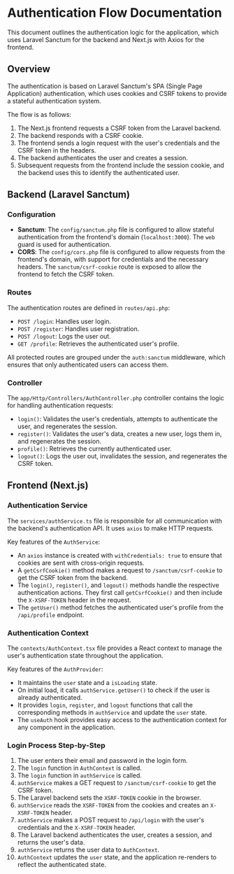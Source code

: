 # Authentication Flow Documentation

This document outlines the authentication logic for the application, which uses Laravel Sanctum for the backend and Next.js with Axios for the frontend.

## Overview

The authentication is based on Laravel Sanctum's SPA (Single Page Application) authentication, which uses cookies and CSRF tokens to provide a stateful authentication system.

The flow is as follows:
1.  The Next.js frontend requests a CSRF token from the Laravel backend.
2.  The backend responds with a CSRF cookie.
3.  The frontend sends a login request with the user's credentials and the CSRF token in the headers.
4.  The backend authenticates the user and creates a session.
5.  Subsequent requests from the frontend include the session cookie, and the backend uses this to identify the authenticated user.

## Backend (Laravel Sanctum)

### Configuration

-   **Sanctum**: The `config/sanctum.php` file is configured to allow stateful authentication from the frontend's domain (`localhost:3000`). The `web` guard is used for authentication.
-   **CORS**: The `config/cors.php` file is configured to allow requests from the frontend's domain, with support for credentials and the necessary headers. The `sanctum/csrf-cookie` route is exposed to allow the frontend to fetch the CSRF token.

### Routes

The authentication routes are defined in `routes/api.php`:
-   `POST /login`: Handles user login.
-   `POST /register`: Handles user registration.
-   `POST /logout`: Logs the user out.
-   `GET /profile`: Retrieves the authenticated user's profile.

All protected routes are grouped under the `auth:sanctum` middleware, which ensures that only authenticated users can access them.

### Controller

The `app/Http/Controllers/AuthController.php` controller contains the logic for handling authentication requests:
-   `login()`: Validates the user's credentials, attempts to authenticate the user, and regenerates the session.
-   `register()`: Validates the user's data, creates a new user, logs them in, and regenerates the session.
-   `profile()`: Retrieves the currently authenticated user.
-   `logout()`: Logs the user out, invalidates the session, and regenerates the CSRF token.

## Frontend (Next.js)

### Authentication Service

The `services/authService.ts` file is responsible for all communication with the backend's authentication API. It uses `axios` to make HTTP requests.

Key features of the `AuthService`:
-   An `axios` instance is created with `withCredentials: true` to ensure that cookies are sent with cross-origin requests.
-   A `getCsrfCookie()` method makes a request to `/sanctum/csrf-cookie` to get the CSRF token from the backend.
-   The `login()`, `register()`, and `logout()` methods handle the respective authentication actions. They first call `getCsrfCookie()` and then include the `X-XSRF-TOKEN` header in the request.
-   The `getUser()` method fetches the authenticated user's profile from the `/api/profile` endpoint.

### Authentication Context

The `contexts/AuthContext.tsx` file provides a React context to manage the user's authentication state throughout the application.

Key features of the `AuthProvider`:
-   It maintains the `user` state and a `isLoading` state.
-   On initial load, it calls `authService.getUser()` to check if the user is already authenticated.
-   It provides `login`, `register`, and `logout` functions that call the corresponding methods in `authService` and update the `user` state.
-   The `useAuth` hook provides easy access to the authentication context for any component in the application.

### Login Process Step-by-Step

1.  The user enters their email and password in the login form.
2.  The `login` function in `AuthContext` is called.
3.  The `login` function in `authService` is called.
4.  `authService` makes a GET request to `/sanctum/csrf-cookie` to get the CSRF token.
5.  The Laravel backend sets the `XSRF-TOKEN` cookie in the browser.
6.  `authService` reads the `XSRF-TOKEN` from the cookies and creates an `X-XSRF-TOKEN` header.
7.  `authService` makes a POST request to `/api/login` with the user's credentials and the `X-XSRF-TOKEN` header.
8.  The Laravel backend authenticates the user, creates a session, and returns the user's data.
9.  `authService` returns the user data to `AuthContext`.
10. `AuthContext` updates the `user` state, and the application re-renders to reflect the authenticated state.
